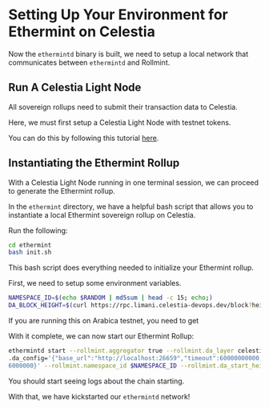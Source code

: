 # Setting Up Your Environment for Ethermint on Celestia

Now the `ethermintd` binary is built, we need to setup a local network
that communicates between `ethermintd` and Rollmint.

## Run A Celestia Light Node

All sovereign rollups need to submit their transaction data to
Celestia.

Here, we must first setup a Celestia Light Node with testnet tokens.

You can do this by following this tutorial [here](./node-tutorial.mdx).

## Instantiating the Ethermint Rollup

With a Celestia Light Node running in one terminal session,
we can proceed to generate the Ethermint rollup.

In the `ethermint` directory, we have a helpful bash script that
allows you to instantiate a local Ethermint sovereign rollup on Celestia.

Run the following:

```sh
cd ethermint
bash init.sh
```

This bash script does everything needed to initialize your Ethermint
rollup.

First, we need to setup some environment variables.

```sh
NAMESPACE_ID=$(echo $RANDOM | md5sum | head -c 15; echo;)
DA_BLOCK_HEIGHT=$(curl https://rpc.limani.celestia-devops.dev/block?height | jq -r '.result.block.header.height')
```

If you are running this on Arabica testnet, you need to get

With it complete, we can now start our Ethermint Rollup:

```sh
ethermintd start --rollmint.aggregator true --rollmint.da_layer celestia --rollmint
.da_config='{"base_url":"http://localhost:26659","timeout":60000000000,"gas_limit":
6000000}' --rollmint.namespace_id $NAMESPACE_ID --rollmint.da_start_height $DA_BLOCK_HEIGHT 
```

You should start seeing logs about the chain starting.

With that, we have kickstarted our `ethermintd` network!
